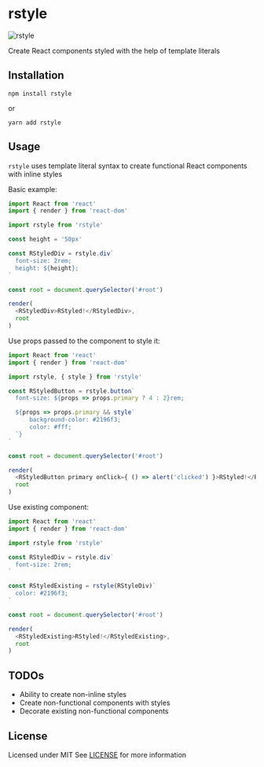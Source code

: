 # rstyle

![rstyle](https://raw.githubusercontent.com/vanelizarov.rstyle/master/logo.png)

Create React components styled with the help of template literals

## Installation

```npm install rstyle```

or

```yarn add rstyle```

## Usage

`rstyle` uses template literal syntax to create functional React components with inline styles

Basic example:

```javascript
import React from 'react'
import { render } from 'react-dom'

import rstyle from 'rstyle'

const height = '50px'

const RStyledDiv = rstyle.div`
  font-size: 2rem;
  height: ${height};
`

const root = document.querySelector('#root')

render(
  <RStyledDiv>RStyled!</RStyledDiv>,
  root
)

```

Use props passed to the component to style it:

```javascript
import React from 'react'
import { render } from 'react-dom'

import rstyle, { style } from 'rstyle'

const RStyledButton = rstyle.button`
  font-size: ${props => props.primary ? 4 : 2}rem;

  ${props => props.primary && style`
	  background-color: #2196f3;
	  color: #fff;
  `}
`

const root = document.querySelector('#root')

render(
  <RStyledButton primary onClick={ () => alert('clicked') }>RStyled!</RStyledButton>,
  root
)

```

Use existing component:

```javascript
import React from 'react'
import { render } from 'react-dom'

import rstyle from 'rstyle'

const RStyledDiv = rstyle.div`
  font-size: 2rem;
`

const RStyledExisting = rstyle(RStyleDiv)`
  color: #2196f3;
`

const root = document.querySelector('#root')

render(
  <RStyledExisting>RStyled!</RStyledExisting>,
  root
)

```

## TODOs

* Ability to create non-inline styles
* Create non-functional components with styles
* Decorate existing non-functional components

## License

Licensed under MIT
See [LICENSE](../blob/master/LICENSE) for more information